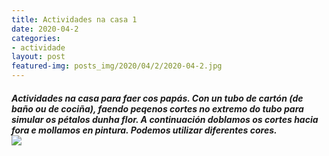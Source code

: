 ```yaml
---
title: Actividades na casa 1
date: 2020-04-2
categories:
- actividade
layout: post
featured-img: posts_img/2020/04/2/2020-04-2.jpg
---
```

 <h5 class="center header text_h2">
Actividades na casa para faer cos papás.
 <!--more-->
Con un tubo de cartón (de baño ou de cociña), faendo peqenos cortes no extremo do tubo para simular os pétalos dunha flor. A continuación doblamos os cortes hacia fora e mollamos en pintura.
Podemos utilizar diferentes cores.
<div class="row">
    <div class="col s12 m12">
		<img class="responsive-img" src="{{ site.baseurl }}/posts_img/2020/04/2/2020-04-22.jpg">
	</div>
	
	 
	
	
	
 
 

